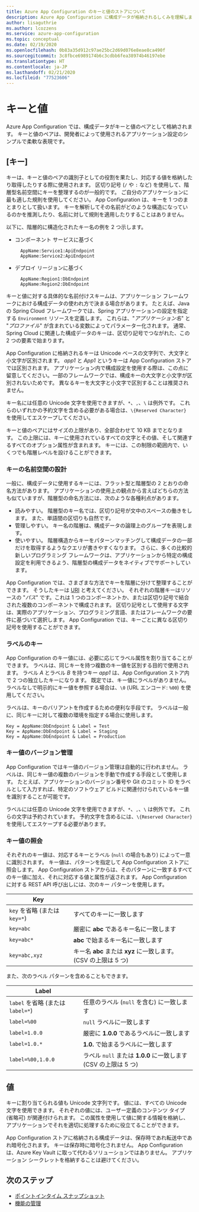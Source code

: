 ```yaml
---
title: Azure App Configuration のキーと値のストアについて
description: Azure App Configuration に構成データが格納されるしくみを理解します。
author: lisaguthrie
ms.author: lcozzens
ms.service: azure-app-configuration
ms.topic: conceptual
ms.date: 02/19/2020
ms.openlocfilehash: 0b83a35d912c97ae25bc2d69d076e8eae8ca490f
ms.sourcegitcommit: 3c8fbce6989174b6c3cdbb6fea38974b46197ebe
ms.translationtype: HT
ms.contentlocale: ja-JP
ms.lasthandoff: 02/21/2020
ms.locfileid: "77523606"
---
```

# <a name="keys-and-values"></a>キーと値

Azure App Configuration では、構成データがキーと値のペアとして格納されます。 キーと値のペアは、開発者によって使用されるアプリケーション設定のシンプルで柔軟な表現です。

## <a name="keys"></a>[キー]

キーは、キーと値のペアの識別子としての役割を果たし、対応する値を格納したり取得したりする際に使用されます。 区切り記号 (`/` や `:` など) を使用して、階層型名前空間にキーを整理するのが一般的です。 ご自分のアプリケーションに最も適した規則を使用してください。 App Configuration は、キーを 1 つのまとまりとして扱います。 キーを解析してその名前がどのような構造になっているのかを推測したり、名前に対して規則を適用したりすることはありません。

以下に、階層的に構造化されたキー名の例を 2 つ示します。

* コンポーネント サービスに基づく

        AppName:Service1:ApiEndpoint
        AppName:Service2:ApiEndpoint

* デプロイ リージョンに基づく

        AppName:Region1:DbEndpoint
        AppName:Region2:DbEndpoint

キーと値に対する具体的な名前付けスキームは、アプリケーション フレームワークにおける構成データの使われ方で決まる場合があります。 たとえば、Java の Spring Cloud フレームワークでは、Spring アプリケーションの設定を指定する `Environment` リソースを定義します。  これらは、"*アプリケーション名*" と "*プロファイル*" が含まれている変数によってパラメーター化されます。 通常、Spring Cloud に関連した構成データのキーは、区切り記号でつながれた、この 2 つの要素で始まります。

App Configuration に格納されるキーは Unicode ベースの文字列で、大文字と小文字が区別されます。 *app1* と *App1* というキーは App Configuration ストアでは区別されます。 アプリケーション内で構成設定を使用する際は、この点に留意してください。一部のフレームワークでは、構成キーの大文字と小文字が区別されないためです。 異なるキーを大文字と小文字で区別することは推奨されません。

キー名には任意の Unicode 文字を使用できますが、`*`、`,`、`\` は例外です。  これらのいずれかの予約文字を含める必要がある場合は、`\{Reserved Character}` を使用してエスケープしてください。 

キーと値のペアにはサイズの上限があり、全部合わせて 10 KB までとなります。 この上限には、キーに使用されているすべての文字とその値、そして関連するすべてのオプション属性が含まれます。 キーには、この制限の範囲内で、いくつでも階層レベルを設けることができます。

### <a name="design-key-namespaces"></a>キーの名前空間の設計

一般に、構成データに使用するキーには、フラット型と階層型の 2 とおりの命名方法があります。 アプリケーションの使用上の観点から言えばどちらの方法も似ていますが、階層型の命名方法には、次のような各種利点があります。

* 読みやすい。 階層型のキー名では、区切り記号が文中のスペースの働きをします。 また、単語間の区切りも自然です。
* 管理しやすい。 キー名の階層は、構成データの論理上のグループを表現します。
* 使いやすい。 階層構造からキーをパターンマッチングして構成データの一部だけを取得するようなクエリが書きやすくなります。 さらに、多くの比較的新しいプログラミング フレームワークは、アプリケーションから特定の構成設定を利用できるよう、階層型の構成データをネイティブでサポートしています。

App Configuration では、さまざまな方法でキーを階層に分けて整理することができます。 そうしたキーは [URI](https://en.wikipedia.org/wiki/Uniform_Resource_Identifier) と考えてください。 それぞれの階層キーはリソースの "*パス*" です。これは 1 つのコンポーネントか、または区切り記号で結合された複数のコンポーネントで構成されます。 区切り記号として使用する文字は、実際のアプリケーション、プログラミング言語、またはフレームワークの要件に基づいて選択します。 App Configuration では、キーごとに異なる区切り記号を使用することができます。

### <a name="label-keys"></a>ラベルのキー

App Configuration のキー値には、必要に応じてラベル属性を割り当てることができます。 ラベルは、同じキーを持つ複数のキー値を区別する目的で使用されます。 ラベル *A* とラベル *B* を持つキー *app1* は、App Configuration ストア内で 2 つの独立したキーになります。 既定では、キー値にラベルがありません。 ラベルなしで明示的にキー値を参照する場合は、`\0` (URL エンコード: `%00`) を使用してください。

ラベルは、キーのバリアントを作成するための便利な手段です。 ラベルは一般に、同じキーに対して複数の環境を指定する場合に使用します。

    Key = AppName:DbEndpoint & Label = Test
    Key = AppName:DbEndpoint & Label = Staging
    Key = AppName:DbEndpoint & Label = Production

### <a name="version-key-values"></a>キー値のバージョン管理

App Configuration ではキー値のバージョン管理は自動的に行われません。 ラベルは、同じキー値の複数のバージョンを手動で作成する手段として使用します。 たとえば、アプリケーションのバージョン番号や Git のコミット ID をラベルとして入力すれば、特定のソフトウェア ビルドに関連付けられているキー値を識別することが可能です。

ラベルには任意の Unicode 文字を使用できますが、`*`、`,`、`\` は例外です。 これらの文字は予約されています。 予約文字を含めるには、`\{Reserved Character}` を使用してエスケープする必要があります。

### <a name="query-key-values"></a>キー値の照会

それぞれのキー値は、対応するキーとラベル (`null` の場合もあり) によって一意に識別されます。 キー値は、パターンを指定して App Configuration ストアに照会します。 App Configuration ストアからは、そのパターンに一致するすべてのキー値に加え、それに対応する値と属性が返されます。 App Configuration に対する REST API 呼び出しには、次のキー パターンを使用します。

| Key | |
|---|---|
| `key` を省略 (または `key=*`) | すべてのキーに一致します |
| `key=abc` | 厳密に **abc** であるキー名に一致します |
| `key=abc*` | **abc** で始まるキー名に一致します |
| `key=abc,xyz` | キー名 **abc** または **xyz** に一致します。 (CSV の上限は 5 つ) |

また、次のラベル パターンを含めることもできます。

| Label | |
|---|---|
| `label` を省略 (または `label=*`) | 任意のラベル (`null` を含む) に一致します |
| `label=%00` | `null` ラベルに一致します |
| `label=1.0.0` | 厳密に **1.0.0** であるラベルに一致します |
| `label=1.0.*` | **1.0.** で始まるラベルに一致します |
| `label=%00,1.0.0` | ラベル `null` または **1.0.0** に一致します (CSV の上限は 5 つ) |

## <a name="values"></a>値

キーに割り当てられる値も Unicode 文字列です。 値には、すべての Unicode 文字を使用できます。 それぞれの値には、ユーザー定義のコンテンツ タイプ (省略可) が関連付けられます。 この属性を使用して値に関する情報を格納し、アプリケーションでそれを適切に処理するために役立てることができます。

App Configuration ストアに格納される構成データは、保存時であれ転送中であれ暗号化されます。 キーは保存時に暗号化されません。 App Configuration は、Azure Key Vault に取って代わるソリューションではありません。 アプリケーション シークレットを格納することは避けてください。

## <a name="next-steps"></a>次のステップ

* [ポイントインタイム スナップショット](./concept-point-time-snapshot.md)  
* [機能の管理](./concept-feature-management.md)  
